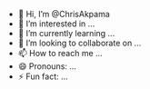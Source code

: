 - 👋 Hi, I’m @ChrisAkpama
- 👀 I’m interested in ...
- 🌱 I’m currently learning ...
- 💞️ I’m looking to collaborate on ...
- 📫 How to reach me ...
- 😄 Pronouns: ...
- ⚡ Fun fact: ...

<!---
ChrisAkpama/ChrisAkpama is a ✨ special ✨ repository because its `README.md` (this file) appears on your GitHub profile.
You can click the Preview link to take a look at your changes.
--->

